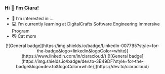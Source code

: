 ###  Hi 👋 I’m Ciara! ###
- 👀 I’m interested in ... 
- :computer: I’m currently learning at DigitalCrafts Software Engineering Immersive Program 
- :heart_eyes_cat: Cat mom 


<p align="center">
[![General badge](https://img.shields.io/badge/LinkedIn-0077B5?style=for-the-badge&logo=linkedin&logoColor=white)](https://www.linkedin.com/in/ciaracloud/) [![General badge](https://img.shields.io/badge/dev.to-3B49DF?style=for-the-badge&logo=dev.to&logoColor=white)](https://dev.to/ciaracloud) 
</p>


<!---
ciaracloud/ciaracloud is a ✨ special ✨ repository because its `README.md` (this file) appears on your GitHub profile.
You can click the Preview link to take a look at your changes.
--->
